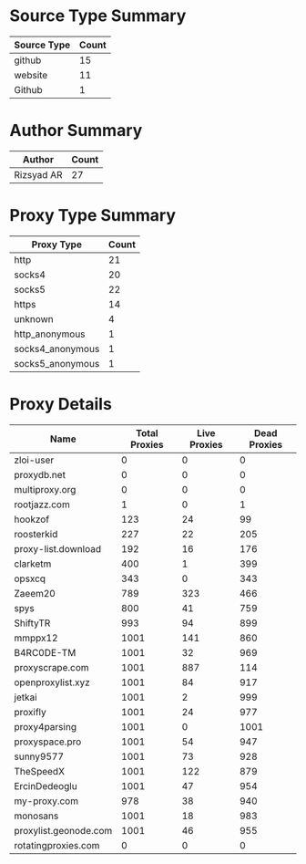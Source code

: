 # Source Type Summary

| Source Type | Count |
|-------------|-------|
| github | 15 |
| website | 11 |
| Github | 1 |


# Author Summary

| Author | Count |
|--------|-------|
| Rizsyad AR | 27 |


# Proxy Type Summary

| Proxy Type | Count |
|------------|-------|
| http | 21 |
| socks4 | 20 |
| socks5 | 22 |
| https | 14 |
| unknown | 4 |
| http_anonymous | 1 |
| socks4_anonymous | 1 |
| socks5_anonymous | 1 |


# Proxy Details

| Name | Total Proxies | Live Proxies | Dead Proxies |
|------|---------------|--------------|---------------|
| zloi-user | 0 | 0 | 0 |
| proxydb.net | 0 | 0 | 0 |
| multiproxy.org | 0 | 0 | 0 |
| rootjazz.com | 1 | 0 | 1 |
| hookzof | 123 | 24 | 99 |
| roosterkid | 227 | 22 | 205 |
| proxy-list.download | 192 | 16 | 176 |
| clarketm | 400 | 1 | 399 |
| opsxcq | 343 | 0 | 343 |
| Zaeem20 | 789 | 323 | 466 |
| spys | 800 | 41 | 759 |
| ShiftyTR | 993 | 94 | 899 |
| mmppx12 | 1001 | 141 | 860 |
| B4RC0DE-TM | 1001 | 32 | 969 |
| proxyscrape.com | 1001 | 887 | 114 |
| openproxylist.xyz | 1001 | 84 | 917 |
| jetkai | 1001 | 2 | 999 |
| proxifly | 1001 | 24 | 977 |
| proxy4parsing | 1001 | 0 | 1001 |
| proxyspace.pro | 1001 | 54 | 947 |
| sunny9577 | 1001 | 73 | 928 |
| TheSpeedX | 1001 | 122 | 879 |
| ErcinDedeoglu | 1001 | 47 | 954 |
| my-proxy.com | 978 | 38 | 940 |
| monosans | 1001 | 18 | 983 |
| proxylist.geonode.com | 1001 | 46 | 955 |
| rotatingproxies.com | 0 | 0 | 0 |
